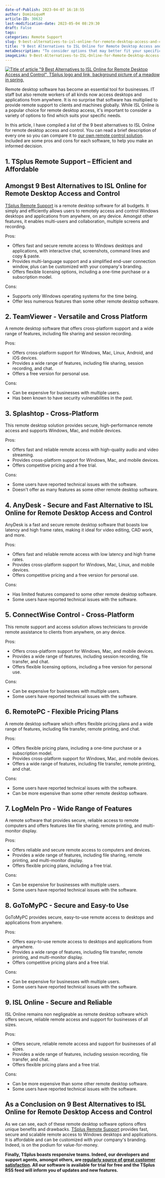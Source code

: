 ```yaml
---
date-of-Publish: 2023-04-07 16:18:55
author: DominiqueM
article-ID: 30632
last-modification-date: 2023-05-04 08:29:30
draft: False
tags: 
categories: Remote Support
slug: 9-best-alternatives-to-isl-online-for-remote-desktop-access-and-control
title: '9 Best Alternatives to ISL Online for Remote Desktop Access and Control'
metaDescription: "To consider options that may better fit your specific needs, we've compiled 9 best alternatives to ISL Online for remote desktop access."
imageLink: 9-Best-Alternatives-to-ISL-Online-for-Remote-Desktop-Access-and-Control.png
---
```

[![Title of article "9 Best Alternatives to ISL Online for Remote Desktop Access and Control", TSplus logo and link, background picture of a meadow in spring.](/images/9-Best-Alternatives-to-ISL-Online-for-Remote-Desktop-Access-and-Control.png)](https://tsplus.net/remote-support/) 

Remote desktop software has become an essential tool for businesses. IT staff but also remote workers of all kinds now access desktops and applications from anywhere. It is no surprise that software has multiplied to provide remote support to clients and machines globally. While ISL Online is a popular choice for remote desktop access, it's important to consider a variety of options to find which suits your specific needs.

In this article, I have compiled a list of the 9 best alternatives to ISL Online for remote desktop access and control. You can read a brief description of every one so you can compare it to [our own remote control solution](https://tsplus.net/remote-support/). Included are some pros and cons for each software, to help you make an informed decision.
## 1. TSplus Remote Support – Efficient and Affordable


## Amongst 9 Best Alternatives to ISL Online for Remote Desktop Access and Control


[TSplus Remote Support](https://tsplus.net/remote-support/) is a remote desktop software for all budgets. It simply and efficiently allows users to remotely access and control Windows desktops and applications from anywhere, on any device. Amongst other features, it enables multi-users and collaboration, multiple screens and recording.


Pros:


* Offers fast and secure remote access to Windows desktops and applications, with interactive chat, screenshots, command lines and copy & paste.
* Provides multi-language support and a simplified end-user connection window, plus can be customized with your company's branding.
* Offers flexible licensing options, including a one-time purchase or a subscription model.


Cons:


* Supports only Windows operating systems for the time being.
* Offer less numerous features than some other remote desktop software.


## 2. TeamViewer - Versatile and Cross Platform


A remote desktop software that offers cross-platform support and a wide range of features, including file sharing and session recording.


Pros:


* Offers cross-platform support for Windows, Mac, Linux, Android, and iOS devices.
* Provides a wide range of features, including file sharing, session recording, and chat.
* Offers a free version for personal use.


Cons:


* Can be expensive for businesses with multiple users.
* Has been known to have security vulnerabilities in the past.


## 3. Splashtop - Cross-Platform


This remote desktop solution provides secure, high-performance remote access and supports Windows, Mac, and mobile devices.


Pros:


* Offers fast and reliable remote access with high-quality audio and video streaming.
* Provides cross-platform support for Windows, Mac, and mobile devices.
* Offers competitive pricing and a free trial.


Cons:


* Some users have reported technical issues with the software.
* Doesn't offer as many features as some other remote desktop software.


## 4. AnyDesk - Secure and Fast Alternative to ISL Online for Remote Desktop Access and Control


AnyDesk is a fast and secure remote desktop software that boasts low latency and high frame rates, making it ideal for video editing, CAD work, and more.


Pros:


* Offers fast and reliable remote access with low latency and high frame rates.
* Provides cross-platform support for Windows, Mac, Linux, and mobile devices.
* Offers competitive pricing and a free version for personal use.


Cons:


* Has limited features compared to some other remote desktop software.
* Some users have reported technical issues with the software.


## 5. ConnectWise Control - Cross-Platform


This remote support and access solution allows technicians to provide remote assistance to clients from anywhere, on any device.


Pros:


* Offers cross-platform support for Windows, Mac, and mobile devices.
* Provides a wide range of features, including session recording, file transfer, and chat.
* Offers flexible licensing options, including a free version for personal use.


Cons:


* Can be expensive for businesses with multiple users.
* Some users have reported technical issues with the software.


## 6. RemotePC - Flexible Pricing Plans


A remote desktop software which offers flexible pricing plans and a wide range of features, including file transfer, remote printing, and chat.


Pros:


* Offers flexible pricing plans, including a one-time purchase or a subscription model.
* Provides cross-platform support for Windows, Mac, and mobile devices.
* Offers a wide range of features, including file transfer, remote printing, and chat.


Cons:


* Some users have reported technical issues with the software.
* Can be more expensive than some other remote desktop software.


## 7. LogMeIn Pro - Wide Range of Features


A remote software that provides secure, reliable access to remote computers and offers features like file sharing, remote printing, and multi-monitor display.


Pros:


* Offers reliable and secure remote access to computers and devices.
* Provides a wide range of features, including file sharing, remote printing, and multi-monitor display.
* Offers flexible pricing plans, including a free trial.


Cons:


* Can be expensive for businesses with multiple users.
* Some users have reported technical issues with the software.


## 8. GoToMyPC - Secure and Easy-to Use


GoToMyPC provides secure, easy-to-use remote access to desktops and applications from anywhere.


Pros:


* Offers easy-to-use remote access to desktops and applications from anywhere.
* Provides a wide range of features, including file transfer, remote printing, and multi-monitor display.
* Offers competitive pricing plans and a free trial.


Cons:


* Can be expensive for businesses with multiple users.
* Some users have reported technical issues with the software.


## 9. ISL Online - Secure and Reliable


ISL Online remains non negligeable as remote desktop software which offers secure, reliable remote access and support for businesses of all sizes.


Pros:


* Offers secure, reliable remote access and support for businesses of all sizes.
* Provides a wide range of features, including session recording, file transfer, and chat.
* Offers flexible pricing plans and a free trial.


Cons:


* Can be more expensive than some other remote desktop software.
* Some users have reported technical issues with the software.


## As a Conclusion on 9 Best Alternatives to ISL Online for Remote Desktop Access and Control


As we can see, each of these remote desktop software options offers unique benefits and drawbacks. [TSplus Remote Support](https://tsplus.net/remote-support/features/) provides fast, secure and scalable remote access to Windows desktops and applications. It is affordable and can be customized with your company's branding. Indeed, is on the podium for value-for-money.


**Finally, TSplus boasts responsive teams. Indeed, our developers and support agents, amongst others, are [regularly source of great customer satisfaction](https://tsplus.net/). All our software is available for trial for free and the TSplus RSS feed will inform you of updates and new features.**


